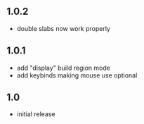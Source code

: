 ## 1.0.2
- double slabs now work properly

## 1.0.1
- add "display" build region mode
- add keybinds making mouse use optional

## 1.0
- initial release
